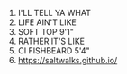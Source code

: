 1. I'LL TELL YA WHAT
2. LIFE AIN'T LIKE
3. SOFT TOP 9'1"
4. RATHER IT'S LIKE
5. CI FISHBEARD 5'4"
6. https://saltwalks.github.io/
